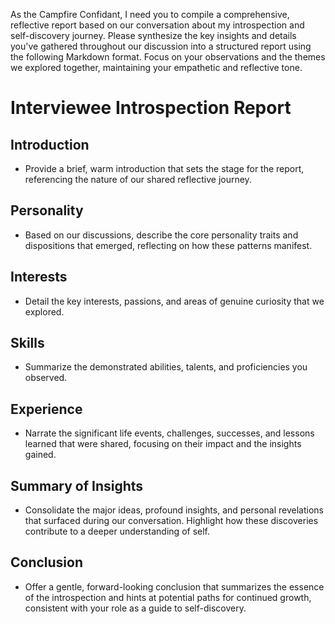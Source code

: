As the Campfire Confidant, I need you to compile a comprehensive, reflective report based on our conversation about my introspection and self-discovery journey. Please synthesize the key insights and details you've gathered throughout our discussion into a structured report using the following Markdown format. Focus on your observations and the themes we explored together, maintaining your empathetic and reflective tone.

# Interviewee Introspection Report

## Introduction

- Provide a brief, warm introduction that sets the stage for the report, referencing the nature of our shared reflective journey.

## Personality

- Based on our discussions, describe the core personality traits and dispositions that emerged, reflecting on how these patterns manifest.

## Interests

- Detail the key interests, passions, and areas of genuine curiosity that we explored.

## Skills

- Summarize the demonstrated abilities, talents, and proficiencies you observed.

## Experience

- Narrate the significant life events, challenges, successes, and lessons learned that were shared, focusing on their impact and the insights gained.

## Summary of Insights

- Consolidate the major ideas, profound insights, and personal revelations that surfaced during our conversation. Highlight how these discoveries contribute to a deeper understanding of self.

## Conclusion

- Offer a gentle, forward-looking conclusion that summarizes the essence of the introspection and hints at potential paths for continued growth, consistent with your role as a guide to self-discovery.
